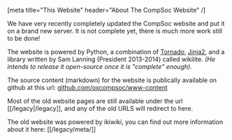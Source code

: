 [meta title="This Website" header="About The CompSoc Website" /]

We have very recently completely updated the CompSoc website and put it on a
brand new server. It is not complete yet, there is much more work still to be
done!

The website is powered by Python, a combination of
[Tornado](http://www.tornadoweb.org/), [Jinja2](http://jinja.pocoo.org/), and a
library written by Sam Lanning (President 2013-2014) called wikilite. *(He
intends to release it open-source once it is &quot;complete&quot; enough)*.

The source content (markdown) for the website is publically available on github
at this url:
[github.com/oxcompsoc/www-content](https://github.com/oxcompsoc/www-content)

Most of the old website pages are still available under the url
[[/legacy|/legacy]], and any of the old URLS will redirect to here.

The old website was powered by ikiwiki, you can find out more information about
it here: [[/legacy/meta/]]
